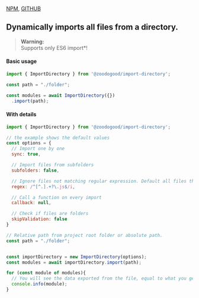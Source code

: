 [NPM](https://www.npmjs.com/package/@zoodogood/import-directory), [GITHUB](https://github.com/zoodogood/import-directory)  
## Dynamically imports all files from a directory.
> **Warning:**  
> Supports only ES6 import*!
#### Basic usage
```js
import { ImportDirectory } from '@zoodogood/import-directory';

const path = "./folder";

const modules = await ImportDirectory({})
  .import(path);
```

#### With details
```js
import { ImportDirectory } from '@zoodogood/import-directory';

// the example shows the default values
const options = {
  // Import one by one
  sync: true,

  // Import files from subfolders
  subfolders: false,

  // Ignore files not matching regular expression. Default all files that do not start with a dot and end with `.js`
  regex: /^[^.].+?\.js$/i,

  // Call a function on every import
  callback: null,

  // Check if files are folders
  skipValidation: false
}

// Relative path from project root folder or absolute path.
const path = "./folder";


const importDirectory = new ImportDirectory(options);
const modules = await importDirectory.import(path);

for (const module of modules){
  // You will see the data exported from the file, equal to what you get with a normal import
  console.info(module);
}
```

